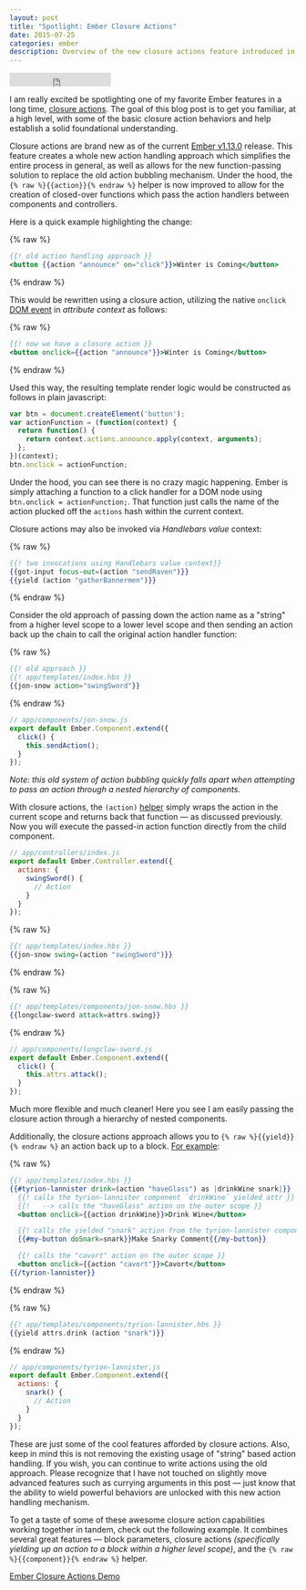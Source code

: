 ```yaml
---
layout: post
title: "Spotlight: Ember Closure Actions"
date: 2015-07-25
categories: ember
description: Overview of the new closure actions feature introduced in the Ember v1.13.0 release
---
```


<iframe
  width="178" height="24" style="border:0px"
  src="https://mixonic.github.io/ember-community-versions/2015/07/25/ember-closure-actions.html">
</iframe>

I am really excited be spotlighting one of my favorite Ember features in a long time, [closure actions](http://emberjs.com/blog/2015/06/12/ember-1-13-0-released.html#toc_closure-actions). The goal of this blog post is to get you familiar, at a high level, with some of the basic closure action behaviors and help establish a solid foundational understanding.

Closure actions are brand new as of the current [Ember v1.13.0](https://github.com/emberjs/ember.js/releases/tag/v1.13.0) release. This feature creates a whole new action handling approach which simplifies the entire process in general, as well as allows for the new function-passing solution to replace the old action bubbling mechanism. Under the hood, the `{% raw %}{{action}}{% endraw %}` helper is now improved to allow for the creation of closed-over functions which pass the action handlers between components and controllers.

Here is a quick example highlighting the change:

{% raw %}
```hbs
{{! old action handling approach }}
<button {{action "announce" on="click"}}>Winter is Coming</button>
```
{% endraw %}

This would be rewritten using a closure action, utilizing the native `onclick` [DOM event](https://developer.mozilla.org/en-US/docs/Web/Guide/Events/Event_handlers) in *attribute context* as follows:

{% raw %}
```hbs
{{! now we have a closure action }}
<button onclick={{action "announce"}}>Winter is Coming</button>
```
{% endraw %}

Used this way, the resulting template render logic would be constructed as follows in plain javascript:

```js
var btn = document.createElement('button');
var actionFunction = (function(context) {
  return function() {
    return context.actions.announce.apply(context, arguments);
  };
})(context);
btn.onclick = actionFunction;
```

Under the hood, you can see there is no crazy magic happening. Ember is simply attaching a function to a click handler for a DOM node using `btn.onclick = actionFunction;`. That function just calls the name of the action plucked off the `actions` hash within the current context.

Closure actions may also be invoked via *Handlebars value* context:

{% raw %}
```hbs
{{! two invocations using Handlebars value context}}
{{got-input focus-out=(action "sendRaven")}}
{{yield (action "gatherBannermen")}}
```
{% endraw %}

Consider the old approach of passing down the action name as a "string" from a higher level scope to a lower level scope and then sending an action back up the chain to call the original action handler function:

{% raw %}
```hbs
{{! old approach }}
{{! app/templates/index.hbs }}
{{jon-snow action="swingSword"}}
```
{% endraw %}


```js
// app/components/jon-snow.js
export default Ember.Component.extend({
  click() {
    this.sendAction();
  }
});
```

*Note: this old system of action bubbling quickly falls apart when attempting to pass an action through a nested hierarchy of components.*

With closure actions, the `(action)` [helper](http://emberjs.com/api/classes/Ember.Templates.helpers.html#method_action) simply wraps the action in the current scope and returns back that function &mdash; as discussed previously. Now you will execute the passed-in action function directly from the child component.

```js
// app/controllers/index.js
export default Ember.Controller.extend({
  actions: {
    swingSword() {
      // Action
    }
  }
});
```

{% raw %}
```hbs
{{! app/templates/index.hbs }}
{{jon-snow swing=(action "swingSword")}}
```
{% endraw %}

{% raw %}
```hbs
{{! app/templates/components/jon-snow.hbs }}
{{longclaw-sword attack=attrs.swing}}
```
{% endraw %}

```js
// app/components/longclaw-sword.js
export default Ember.Component.extend({
  click() {
    this.attrs.attack();
  }
});
```

Much more flexible and much cleaner! Here you see I am easily passing the closure action through a hierarchy of nested components.

Additionally, the closure actions approach allows you to `{% raw %}{{yield}}{% endraw %}` an action back up to a block. [For example](https://ember-twiddle.com/358e8020419d6c861db348f77c6429cf?fileTreeShown=false&openFiles=templates.application.hbs%2C):

{% raw %}
```hbs
{{! app/templates/index.hbs }}
{{#tyrion-lannister drink=(action "haveGlass") as |drinkWine snark|}}
  {{! calls the tyrion-lannister component `drinkWine` yielded attr }}
  {{!   --> calls the "haveGlass" action on the outer scope }}
  <button onclick={{action drinkWine}}>Drink Wine</button>

  {{! calls the yielded "snark" action from the tyrion-lannister component scope }}
  {{#my-button doSnark=snark}}Make Snarky Comment{{/my-button}}

  {{! calls the "cavort" action on the outer scope }}
  <button onclick={{action "cavort"}}>Cavort</button>
{{/tyrion-lannister}}
```
{% endraw %}

{% raw %}
```hbs
{{! app/templates/components/tyrion-lannister.hbs }}
{{yield attrs.drink (action "snark")}}
```
{% endraw %}

```js
// app/components/tyrion-lannister.js
export default Ember.Component.extend({
  actions: {
    snark() {
      // Action
    }
  }
});
```

These are just some of the cool features afforded by closure actions. Also, keep in mind this is not removing the existing usage of "string" based action handling. If you wish, you can continue to write actions using the old approach. Please recognize that I have not touched on slightly move advanced features such as currying arguments in this post &mdash; just know that the ability to wield powerful behaviors are unlocked with this new action handling mechanism.

To get a taste of some of these awesome closure action capabilities working together in tandem, check out the following example. It combines several great features &mdash; block parameters, closure actions *(specifically yielding up an action to a block within a higher level scope)*, and the `{% raw %}{{component}}{% endraw %}` helper.

<div class="embed no-print">
  <a class="jsbin-embed" href="http://emberjs.jsbin.com/dojutujeqe/3/embed?html,js,output">Ember Closure Actions Demo</a><script src="http://static.jsbin.com/js/embed.min.js?3.34.1"></script>
</div>

